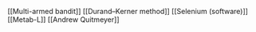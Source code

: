 [[Multi-armed bandit]]
[[Durand–Kerner method]]
[[Selenium (software)]]
[[Metab-L]]
[[Andrew Quitmeyer]]
